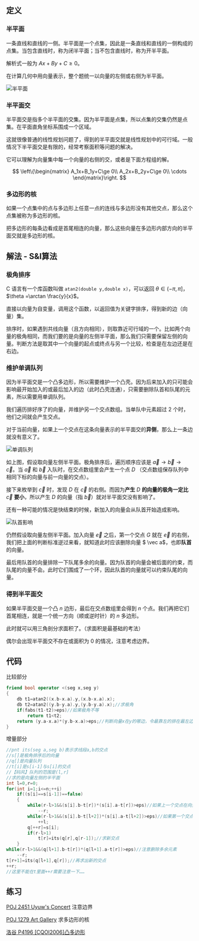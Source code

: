 ## 定义

### 半平面

一条直线和直线的一侧。半平面是一个点集，因此是一条直线和直线的一侧构成的点集。当包含直线时，称为闭半平面；当不包含直线时，称为开半平面。

解析式一般为 $Ax+By+C\ge 0​$。

在计算几何中用向量表示，整个题统一以向量的左侧或右侧为半平面。

![半平面](./images/hpi1.PNG)

### 半平面交

半平面交是指多个半平面的交集。因为半平面是点集，所以点集的交集仍然是点集。在平面直角坐标系围成一个区域。

这就很像普通的线性规划问题了，得到的半平面交就是线性规划中的可行域。一般情况下半平面交是有限的，经常考察面积等问题的解决。

它可以理解为向量集中每一个向量的右侧的交，或者是下面方程组的解。

$$
\left\{\begin{matrix}
A_1x+B_1y+C\ge 0\\ 
A_2x+B_2y+C\ge 0\\ 
\cdots
\end{matrix}\right.
$$

### 多边形的核

如果一个点集中的点与多边形上任意一点的连线与多边形没有其他交点，那么这个点集被称为多边形的核。

把多边形的每条边看成是首尾相连的向量，那么这些向量在多边形内部方向的半平面交就是多边形的核。

## 解法 - S&I算法

### 极角排序

C 语言有一个库函数叫做 `atan2(double y,double x)`，可以返回 $\theta\in (-\pi,\pi]$，$\theta =\arctan \frac{y}{x}$。

直接以向量为自变量，调用这个函数，以返回值为关键字排序，得到新的边（向量）集。

排序时，如果遇到共线向量（且方向相同），则取靠近可行域的一个。比如两个向量的极角相同，而我们要的是向量的左侧半平面，那么我们只需要保留左侧的向量。判断方法是取其中一个向量的起点或终点与另一个比较，检查是在左边还是在右边。

### 维护单调队列

因为半平面交是一个凸多边形，所以需要维护一个凸壳。因为后来加入的只可能会影响最开始加入的或最后加入的边（此时凸壳连通），只需要删除队首和队尾的元素，所以需要用单调队列。

我们遍历排好序了的向量，并维护另一个交点数组。当单队中元素超过 2 个时，他们之间就会产生交点。

对于当前向量，如果上一个交点在这条向量表示的半平面交的**异侧**，那么上一条边就没有意义了。

![单调队列](./images/hpi2.PNG)

如上图，假设取向量左侧半平面。极角排序后，遍历顺序应该是 $\vec a\to\vec b\to\vec c$。当 $\vec a$ 和 $\vec b$ 入队时，在交点数组里会产生一个点 $D$ （交点数组保存队列中相同下标的向量与前一向量的交点）。

接下来枚举到 $\vec c$ 时，发现 $D$ 在 $\vec c$ 的右侧。而因为**产生** $D$ **的向量的极角一定比** $\vec c$ **要小**，所以产生 $D$ 的向量（指 $\vec b$）就对半平面交没有影响了。

还有一种可能的情况是快结束的时候，新加入的向量会从队首开始造成影响。

![队首影响](./images/hpi3.PNG)

仍然假设取向量左侧半平面。加入向量 $\vec e$ 之后，第一个交点 $G$ 就在 $\vec e$ 的右侧，我们把上面的判断标准逆过来看，就知道此时应该删除向量 $ \vec a$，也即**队首**的向量。

最后用队首的向量排除一下队尾多余的向量。因为队首的向量会被后面的约束，而队尾的向量不会。此时它们围成了一个环，因此队首的向量就可以约束队尾的向量。

### 得到半平面交

如果半平面交是一个凸 $n$ 边形，最后在交点数组里会得到 $n$ 个点。我们再把它们首尾相连，就是一个统一方向（顺或逆时针）的 $n$ 多边形。

此时就可以用三角剖分求面积了。（求面积是最基础的考法）

偶尔会出现半平面交不存在或面积为 0 的情况，注意考虑边界。

## 代码

比较部分

```cpp
friend bool operator <(seg x,seg y)
{
    db t1=atan2((x.b-x.a).y,(x.b-x.a).x);
    db t2=atan2((y.b-y.a).y,(y.b-y.a).x);//求极角
    if(fabs(t1-t2)>eps)//如果极角不等
        return t1<t2;
    return (y.a-x.a)*(y.b-x.a)>eps;//判断向量x在y的哪边，令最靠左的排在最左边
}
```

增量部分

```cpp
//pnt its(seg a,seg b)表示求线段a,b的交点
//s[]是极角排序后的向量
//q[]是向量队列
//t[i]是s[i-1]与s[i]的交点
//【码风】队列的范围是(l,r]
//求的是向量左侧的半平面
int l=0,r=0;
for(int i=1;i<=n;++i)
    if((s[i]==s[i-1])==false)
    {
        while(r-l>1&&(s[i].b-t[r])*(s[i].a-t[r])>eps)//如果上一个交点在向量右侧则弹出队尾
            --r;
        while(r-l>1&&(s[i].b-t[l+2])*(s[i].a-t[l+2])>eps)//如果第一个交点在向量右侧则弹出队首
            ++l;
        q[++r]=s[i];
        if(r-l>1)
            t[r]=its(q[r],q[r-1]);//求新交点
    }
while(r-l>1&&(q[l+1].b-t[r])*(q[l+1].a-t[r])>eps)//注意删除多余元素
    --r;
t[r+1]=its(q[l+1],q[r]);//再求出新的交点
++r;
//这里不能在t里面++r需要注意一下……
```

## 练习

[POJ 2451 Uyuw's Concert](http://poj.org/problem?id=2451) 注意边界

[POJ 1279 Art Gallery](http://poj.org/problem?id=1279) 求多边形的核

[洛谷 P4196 [CQOI2006]凸多边形](https://www.luogu.org/problemnew/show/P4196) 

